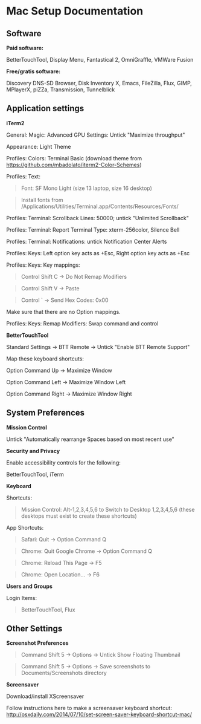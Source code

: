 # Mac Setup Documentation

## Software

**Paid software:**

BetterTouchTool, Display Menu, Fantastical 2, OmniGraffle, VMWare Fusion

**Free/gratis software:**

Discovery DNS-SD Browser, Disk Inventory X, Emacs, FileZilla, Flux, GIMP, MPlayerX, piZZa, Transmission, Tunnelblick

## Application settings

**iTerm2**

General: Magic: Advanced GPU Settings: Untick "Maximize throughput"

Appearance: Light Theme

Profiles: Colors: Terminal Basic (download theme from https://github.com/mbadolato/iterm2-Color-Schemes)

Profiles: Text:

> Font: SF Mono Light (size 13 laptop, size 16 desktop)

> Install fonts from /Applications/Utilities/Terminal.app/Contents/Resources/Fonts/

Profiles: Terminal: Scrollback Lines: 50000; untick "Unlimited Scrollback"

Profiles: Terminal: Report Terminal Type: xterm-256color, Silence Bell

Profiles: Terminal: Notifications: untick Notification Center Alerts

Profiles: Keys: Left option key acts as +Esc, Right option key acts as +Esc

Profiles: Keys: Key mappings:

> Control Shift C -> Do Not Remap Modifiers

> Control Shift V -> Paste

> Control ` -> Send Hex Codes: 0x00

Make sure that there are no Option <arrow key> mappings.

Profiles: Keys: Remap Modifiers: Swap command and control

**BetterTouchTool**

Standard Settings -> BTT Remote -> Untick "Enable BTT Remote Support"

Map these keyboard shortcuts:

Option Command Up -> Maximize Window

Option Command Left -> Maximize Window Left

Option Command Right -> Maximize Window Right

## System Preferences

**Mission Control**

Untick "Automatically rearrange Spaces based on most recent use"

**Security and Privacy**

Enable accessibility controls for the following:

BetterTouchTool, iTerm

**Keyboard**

Shortcuts:

> Mission Control: Alt-1,2,3,4,5,6 to Switch to Desktop 1,2,3,4,5,6 (these desktops must exist to create these shortcuts)

App Shortcuts:

> Safari: Quit -> Option Command Q

> Chrome: Quit Google Chrome -> Option Command Q

> Chrome: Reload This Page -> F5

> Chrome: Open Location... -> F6

**Users and Groups**

Login Items:

> BetterTouchTool, Flux

## Other Settings

**Screenshot Preferences**

> Command Shift 5 -> Options -> Untick Show Floating Thumbnail

> Command Shift 5 -> Options -> Save screenshots to Documents/Screenshots directory

**Screensaver**

Download/install XScreensaver

Follow instructions here to make a screensaver keyboard shortcut: http://osxdaily.com/2014/07/10/set-screen-saver-keyboard-shortcut-mac/
